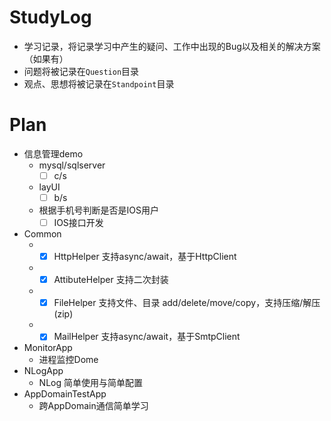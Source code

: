 # StudyLog
+ 学习记录，将记录学习中产生的疑问、工作中出现的Bug以及相关的解决方案（如果有）
+ 问题将被记录在`Question`目录
+ 观点、思想将被记录在`Standpoint`目录

# Plan
+ 信息管理demo  
  + mysql/sqlserver
    - [ ] c/s  
  + layUI  
    - [ ] b/s
  + 根据手机号判断是否是IOS用户
    - [ ] IOS接口开发
+ Common
  + - [x] HttpHelper  支持async/await，基于HttpClient
  + - [x] AttibuteHelper 支持二次封装
  + - [x] FileHelper 支持文件、目录 add/delete/move/copy，支持压缩/解压(zip)
  + - [x] MailHelper 支持async/await，基于SmtpClient
+ MonitorApp
  + 进程监控Dome
+ NLogApp
  + NLog 简单使用与简单配置
+ AppDomainTestApp
  + 跨AppDomain通信简单学习
  
